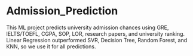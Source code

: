 # Admission_Prediction
This ML project predicts university admission chances using GRE, IELTS/TOEFL, CGPA, SOP, LOR, research papers, and university ranking. Linear Regression outperformed SVR, Decision Tree, Random Forest, and KNN, so we use it for all predictions.
